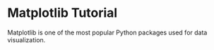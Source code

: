 # Matplotlib Tutorial

Matplotlib is one of the most popular Python packages used for data visualization.
